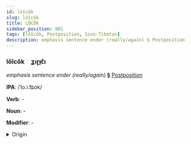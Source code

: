 ```yaml
---
id: lôîcôk
slug: lôîcôk
title: LÔCÔK
sidebar_position: 801
tags: [lôîcôk, Postposition, Sino-Tibetan]
description: emphasis sentence ender (really/again) § Postposition
---
```


### lôîcôk&emsp;<span kind="abugida">ʓıɽɟꞇ̑ı</span>

*emphasis sentence ender (really/again)* **§** [Postposition](../../tags/Postposition)

**IPA**: /ˈlo.i.t͡ɕok/

**Verb**: -

**Noun**: -

**Modifier**: -

<details>
    <summary>Origin</summary>
    Hakka 來著 lòi-chok /loi²⁴ tɕok²/<br/>
    <em>Sino-Tibetan Language Family</em>
</details>